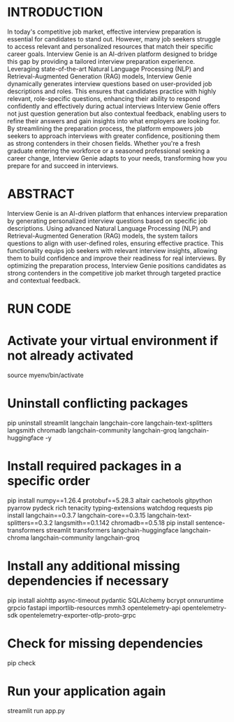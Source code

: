 # INTRODUCTION

In today's competitive job market, effective interview preparation is essential for candidates to stand out. However, many job seekers struggle to access relevant and personalized resources that match their specific career goals. Interview Genie is an AI-driven platform designed to bridge this gap by providing a tailored interview preparation experience.
Leveraging state-of-the-art Natural Language Processing (NLP) and Retrieval-Augmented Generation (RAG) models, Interview Genie dynamically generates interview questions based on user-provided job descriptions and roles. This ensures that candidates practice with highly relevant, role-specific questions, enhancing their ability to respond confidently and effectively during actual interviews
Interview Genie offers not just question generation but also contextual feedback, enabling users to refine their answers and gain insights into what employers are looking for. By streamlining the preparation process, the platform empowers job seekers to approach interviews with greater confidence, positioning them as strong contenders in their chosen fields.
Whether you're a fresh graduate entering the workforce or a seasoned professional seeking a career change, Interview Genie adapts to your needs, transforming how you prepare for and succeed in interviews.

# ABSTRACT

Interview Genie is an AI-driven platform that enhances interview preparation by generating personalized interview questions based on specific job descriptions. Using advanced Natural Language Processing (NLP) and Retrieval-Augmented Generation (RAG) models, the system tailors questions to align with user-defined roles, ensuring effective practice. This functionality equips job seekers with relevant interview insights, allowing them to build confidence and improve their readiness for real interviews. By optimizing the preparation process, Interview Genie positions candidates as strong contenders in the competitive job market through targeted practice and contextual feedback.

# RUN CODE
# Activate your virtual environment if not already activated
source myenv/bin/activate

# Uninstall conflicting packages
pip uninstall streamlit langchain langchain-core langchain-text-splitters langsmith chromadb langchain-community langchain-groq langchain-huggingface -y

# Install required packages in a specific order
pip install numpy==1.26.4 protobuf==5.28.3 altair cachetools gitpython pyarrow pydeck rich tenacity typing-extensions watchdog requests
pip install langchain==0.3.7 langchain-core==0.3.15 langchain-text-splitters==0.3.2 langsmith==0.1.142 chromadb==0.5.18
pip install sentence-transformers streamlit transformers langchain-huggingface langchain-chroma langchain-community langchain-groq

# Install any additional missing dependencies if necessary
pip install aiohttp async-timeout pydantic SQLAlchemy bcrypt onnxruntime grpcio fastapi importlib-resources mmh3 opentelemetry-api opentelemetry-sdk opentelemetry-exporter-otlp-proto-grpc

# Check for missing dependencies
pip check

# Run your application again
streamlit run app.py

